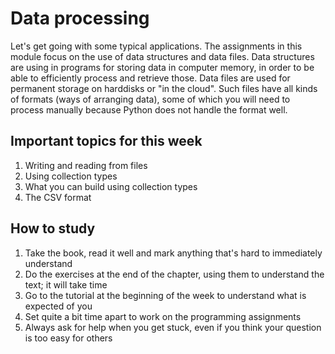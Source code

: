 # Data processing

Let's get going with some typical applications. The assignments in this module focus on the use of data structures and data files. Data structures are using in programs for storing data in computer memory, in order to be able to efficiently process and retrieve those. Data files are used for permanent storage on harddisks or "in the cloud". Such files have all kinds of formats (ways of arranging data), some of which you will need to process manually because Python does not handle the format well.

## Important topics for this week

1. Writing and reading from files
2. Using collection types
3. What you can build using collection types
4. The CSV format

## How to study

1. Take the book, read it well and mark anything that's hard to immediately understand
2. Do the exercises at the end of the chapter, using them to understand the text; it will take time
3. Go to the tutorial at the beginning of the week to understand what is expected of you
4. Set quite a bit time apart to work on the programming assignments
5. Always ask for help when you get stuck, even if you think your question is too easy for others
